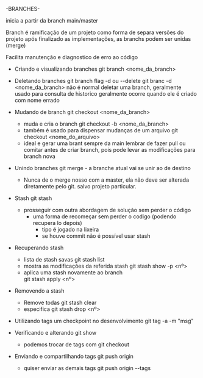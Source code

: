 -BRANCHES-

inicia a partir da branch main/master

Branch é ramificação de um projeto
    como forma de separa versões do projeto
    após finalizado as implementações, as branchs podem ser unidas (merge)
    
Facilita manutenção e diagnostico de erro ao código

- Criando e visualizando branches
    git branch <nome_da_branch>

- Deletando branches
    git branch
        flag -d ou --delete
        git branc -d <nome_da_branch>
    não é normal deletar uma branch, geralmente usado para consulta de historico
    geralmente ocorre quando ele é criado com nome errado
    
- Mudando de branch
    git checkout <nome_da_branch>
    - muda e cria o branch
        git checkout -b <nome_da_branch>
    - também é usado para dispensar mudanças de um arquivo
        git checkout <nome_do_arquivo>
    - ideal e gerar uma brant sempre da main
        lembrar de fazer pull ou comitar antes de criar branch, pois pode levar as modificações para branch nova

- Unindo branches
    git merge <nome>
        - a branche atual vai se unir ao <nome> de destino
    * Nunca de o merge nosso com a master, ela não deve ser alterada diretamente pelo git.
        salvo projeto particular.

- Stash
    git stash
    - prosseguir com outra abordagem de solução sem perder o código
        - uma forma de recomeçar sem perder o codigo (podendo recupera lo depois)
            - tipo é jogado na lixeira
            - se houve commit não é possível usar stash
             
- Recuperando stash
    - lista de stash savas
            git stash list
    - mostra as modificações da referida stash
        git stash show -p <nº>
    - aplica uma stash novamente ao branch    
            git stash apply <nº>
    
- Removendo a stash
    - Remove todas
        git stash clear
    - especifica
        git stash drop <nº>

- Utilizando tags
    um checkpoint no desenvolvimento
        git tag -a <nome> -m "msg"

- Verificando e alterando 
    git show <nome>
    - podemos trocar de tags com
        git checkout <nome>

- Enviando e compartilhando tags
    git push origin <nome>
    - quiser enviar as demais tags
        git push origin --tags